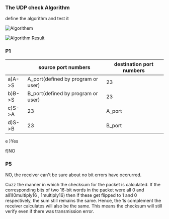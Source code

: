 ### The UDP check Algorithm

define the algorithm and test it

![Algorithem](https://raw.githubusercontent.com/GqqGGqqG/Homework-Network-And-Distributed-Computing/master/imgs/hw5-p1.png)

![Algorithm Result](https://raw.githubusercontent.com/GqqGGqqG/Homework-Network-And-Distributed-Computing/master/imgs/hw5-p2.png)

### P1

|        | source port numbers                | destination port numbers |
| ------ | ---------------------------------- | ------------------------ |
| a)A->S | A_port(defined by program or user) | 23                       |
| b)B->S | B_port(defined by program or user) | 23                       |
| c)S->A | 23                                 | A_port                   |
| d)S->B | 23                                 | B_port                   |

e )Yes

f)NO

### P5

NO, the receiver can't be sure about no bit errors have occrurred. 

Cuzz the manner in which the checksum for the packet is calculated. If the corresponding bits of two 16-bit words in the packet were all 0 and all1(0multiply16 , 1multiply16) then if these get flipped to 1 and 0 respectively, the sum still remains the same. Hence, the 1s complement the receiver calculates will also be the same. This means the checksum will still verify even if there was transmission error.